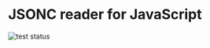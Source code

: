 # JSONC reader for JavaScript

![test status](https://github.com/kevgo/jsonc-js/actions/workflows/tests.yml/badge.svg)
